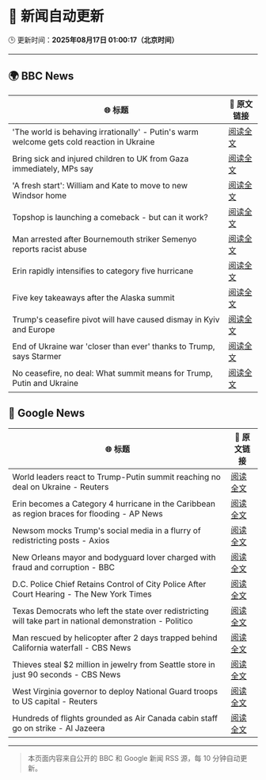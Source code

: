 # 🧠 新闻自动更新

🕒 更新时间：**2025年08月17日 01:00:17（北京时间）**

---

## 🌍 BBC News

| 🌐 标题 | 🔗 原文链接 |
|--------|-------------|
| 'The world is behaving irrationally' - Putin's warm welcome gets cold reaction in Ukraine | [阅读全文](https://www.bbc.com/news/articles/ckg4mj4011lo?at_medium=RSS&at_campaign=rss) |
| Bring sick and injured children to UK from Gaza immediately, MPs say | [阅读全文](https://www.bbc.com/news/articles/c4gmk2yj5e9o?at_medium=RSS&at_campaign=rss) |
| 'A fresh start': William and Kate to move to new Windsor home | [阅读全文](https://www.bbc.com/news/articles/cpwyk1v0p8yo?at_medium=RSS&at_campaign=rss) |
| Topshop is launching a comeback - but can it work? | [阅读全文](https://www.bbc.com/news/articles/ckgl4w1zkypo?at_medium=RSS&at_campaign=rss) |
| Man arrested after Bournemouth striker Semenyo reports racist abuse | [阅读全文](https://www.bbc.com/news/articles/cm218l7jm5xo?at_medium=RSS&at_campaign=rss) |
| Erin rapidly intensifies to category five hurricane | [阅读全文](https://www.bbc.com/news/articles/cdxyezqx4r5o?at_medium=RSS&at_campaign=rss) |
| Five key takeaways after the Alaska summit | [阅读全文](https://www.bbc.com/news/articles/c4gj9er0x0zo?at_medium=RSS&at_campaign=rss) |
| Trump's ceasefire pivot will have caused dismay in Kyiv and Europe | [阅读全文](https://www.bbc.com/news/articles/clyvd2jpy1no?at_medium=RSS&at_campaign=rss) |
| End of Ukraine war 'closer than ever' thanks to Trump, says Starmer | [阅读全文](https://www.bbc.com/news/articles/c78mve9209ro?at_medium=RSS&at_campaign=rss) |
| No ceasefire, no deal: What summit means for Trump, Putin and Ukraine | [阅读全文](https://www.bbc.com/news/articles/clyvd3gkg1po?at_medium=RSS&at_campaign=rss) |

## 📰 Google News

| 🌐 标题 | 🔗 原文链接 |
|--------|-------------|
| World leaders react to Trump-Putin summit reaching no deal on Ukraine - Reuters | [阅读全文](https://news.google.com/rss/articles/CBMisgFBVV95cUxNT1dWZ2xMUzNZeEtSYlIyT1NXWkE5X3VyX1NUd3ZkbFBYVGtFZjZSbVRfYmdMdkZxVl9VUkd4dmVGd1U4SFVLaTZfdG9qMUltX3RHWlZuU0gyQlZ0ZnZRaTJEVVB0ODk1bElOblFpVGJaUEpDTzViN19MUkk4MVh5R3ZtS3VEU2ZoVU5vZHdva3YxZGZzSms2MmFhRFFncjFmSFgyeWxyWTF4ZHp4QjNoTWVR?oc=5) |
| Erin becomes a Category 4 hurricane in the Caribbean as region braces for flooding - AP News | [阅读全文](https://news.google.com/rss/articles/CBMijAFBVV95cUxNRHRsTW1oUUZiXzJVN09UZ2lHek5tWEpBQWNiN2RxN3hTd1I0Sm4taFJzdFJvTnpUQXl0bjNFVlVfREtRN2tlUE9Tcjl1bHl1aEVocWZ2Zjh4dzlHRkQzVWlCeXhWRmVjR1hDaTFma1VYT1VxY1U3SXplVm5EZVZDM3pwVlRRc3pzTjYtbg?oc=5) |
| Newsom mocks Trump's social media in a flurry of redistricting posts - Axios | [阅读全文](https://news.google.com/rss/articles/CBMifEFVX3lxTFAwR1dCZ1JWeFl0N2V1NTNGSmtzeEJ1VjREaEJkbGptcDJMZkpHbTBndHlnSlkzWVIzVEQyX3NFamdjX0ZVd3BfZExZbEdZR1J5dmVBOVF3WFA2a3ZnNXl5QUYyeEk5Qy1ZSGRuS2dPR0d1ckRhS1ltNXV0amw?oc=5) |
| New Orleans mayor and bodyguard lover charged with fraud and corruption - BBC | [阅读全文](https://news.google.com/rss/articles/CBMiWkFVX3lxTE51OTRTLWlfY29xN0tvTjltV0Ytdy01enFnTk1BTDhNUVBnbHF3VmFhUkxQSTNVeEJRRF9FdkhuZFdmZ1V2VllhMzFRSjJhYVg4WG9OX0ZvaEgzZ9IBX0FVX3lxTE5pZG1TTVJtaUJFTW8ydzZMVlhPM3NBZm9JMmc4a2dJZGZYR3FETTFGa0lxZXJxQm02MkVLT003TU1UeVZWQTFjZDVHMGZJNWROYTNsbGs5LUtyYUN2S3Bj?oc=5) |
| D.C. Police Chief Retains Control of City Police After Court Hearing - The New York Times | [阅读全文](https://news.google.com/rss/articles/CBMihAFBVV95cUxNVlFGNWpCSWE1TVE1OHBWQUxpYlhOdnRYSnVLdm1sUm9WVmFCb3Utd2lpdk5XNlFoSkVJSS1QVUFhZml2Skc0bWNPSFRhaG56T0xxelZFVXc3WXFKaDJoVVJzY2h1SlpuS1pkQm81czkzSm0xdVU2U2JfYTdKSFIwenRubzk?oc=5) |
| Texas Democrats who left the state over redistricting will take part in national demonstration - Politico | [阅读全文](https://news.google.com/rss/articles/CBMijgFBVV95cUxQNUFyWVhqUDNscWtTenk3V2xtQ2lnRW9JZkNSeHA5UHlnQzBldFRwaW1hVTh6OXRqcmlUY1Ffc24teU5MVXZIQ2R1NkxDU3B5SFFiakRUUGN3d0VMd3pVSUl1ZnQyUEhLcEZhMEtHb2R6c2FxMTZJd3E1R1M2RFBjZVhuS3Y0Z0lxdk5NOUJR?oc=5) |
| Man rescued by helicopter after 2 days trapped behind California waterfall - CBS News | [阅读全文](https://news.google.com/rss/articles/CBMilAFBVV95cUxOUXFhT2EycXlsdlRjRnViaEtCV2NNenY2RTJiMGRFQkpJeUp5SEVmeXlndXpKVUk4VzFmNkdMVXFlYy03Z203bHpyWjEwUWEtMnkyX3V5X0dqR0tCQzZEWkhxU2VYWVAtNlZyR3V4TkhlTjdGeTRpVjRxQm5yUGhUU3BlMTliRVFlcWxuajctM3pIUzct0gGaAUFVX3lxTFBRY1pTdmlULW9SS2ljZm1MTTR2REdXMm9RNWxBOVdqWTJRbFNwVGhnY3NET2M0ck9BMy1JelF5cVBDTE5JQTlHdlZreTFFMWNXNGw3TnFhdmxvZHdfUEM3N3pqREhWXzhfaWZBelJobkZnR2RkTERYd2ZlNlQzLWg4UzlieDRnSjgwdjh4SUs5MmFqN203Zmo2ZEE?oc=5) |
| Thieves steal $2 million in jewelry from Seattle store in just 90 seconds - CBS News | [阅读全文](https://news.google.com/rss/articles/CBMiiwFBVV95cUxNb01VRG40YTRzalJqck80RlVrS0JsN1M0Z2RGSlNyT3k3RlVXSElKSTlfdktzbUdBUmluWXU1SHBKSzJmYW8teC0zQ1FHaTNpaGVyTWptcVJCdkI1WFVrMzdDVkJ2ektNem5ObWhONHJrMjAxQ3A1UjNIS2dVcU1EckJpdXhncFkwLWFJ0gGQAUFVX3lxTE5ZZF81TW9sblkwdXp4X2kxR19DempMZC1uSU9TVXNBWWtVZ21QNkFRVkx5eTVQTFlIVnR4NU1KOE1jNGd6QmJ2eUNNMUFQbjFKMElCQlFlLVFqMnBUa2t0Wmc4dE1fanlJbnNKeUo0SmVTcUNkUXJpa2JRX2tHLTNla3R5OVVPbmR2ZkFvd1BMMA?oc=5) |
| West Virginia governor to deploy National Guard troops to US capital - Reuters | [阅读全文](https://news.google.com/rss/articles/CBMiqwFBVV95cUxObTI2MHBhVTFWWXRKQ3pTV3M2NkpSUWYwcVhfYThIa0U5SWJEOFVTV2tJWjRrTWFyYmNPaGtIckU5UHZmZXdrVU5zT0VIZFNVS2N3OHRORE5VajdmZlpHUjQ1Ul8tM3hROThJWHJtUlAtUmhSeEQwclAzb2t6VVcxeWlXQ1RWdW01Z3BKQndtSFhHYS13QThFNGtHVXVNVklnZUZWWGlTVjVZMk0?oc=5) |
| Hundreds of flights grounded as Air Canada cabin staff go on strike - Al Jazeera | [阅读全文](https://news.google.com/rss/articles/CBMirAFBVV95cUxQTmV2bktvQXp0cVhWdGZaUEpFSjRMMnJtLWdqSTlyRUFTVnZkOFBBVTVjU3ZCMzAzV2VMS0FoLW1rR19DM1dORWF6c2dxLWdtU01HSzdJVWVUWDlRbS1WSnpqRld0Sy1vT0U4Rm9BMm1jVkhfRGJaS25kYTJPeVhQOTc0bUNKbW5VLVRPVkh1aVdwVTRSTTJfRG5LUDlOdjNzZEFYQmx0VF82YmEx0gGyAUFVX3lxTE5VSzVZaTc2M2VQRE9uRnljWjZyRU0tWVI3UXA2OEg4SmNiWXhKbV9LUmtFZXA0RnlGeHVDUzJiWjI1N0lGQmcxRzVEUzNZMXFrbnA5clVka1hDYjNIbThuRlg3aVBkWTFWSTFtMFAwN0JwNHpuWUQwWTBncS10SDJEN2pzRUtfeE1OVTl4Zk1JOEd0LTlILWs3c0k5Y0JjQ2dxVk1BSTd2X053S3Nibm9FdFE?oc=5) |

---
> 本页面内容来自公开的 BBC 和 Google 新闻 RSS 源，每 10 分钟自动更新。